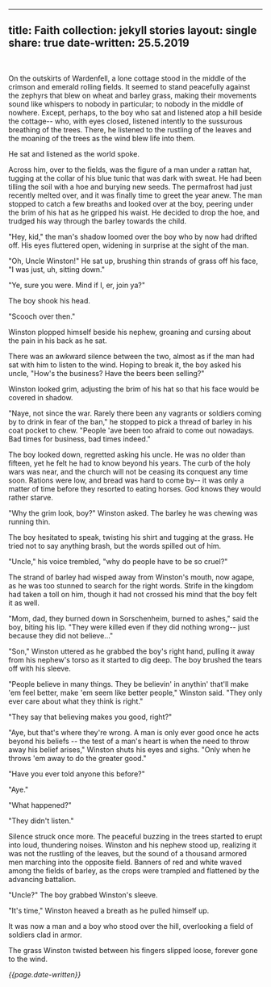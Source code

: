  ---
title: Faith
collection: jekyll stories
layout: single
share: true
date-written: 25.5.2019
---

&nbsp;
&nbsp;
 
<p>
  On the outskirts of Wardenfell, a lone cottage stood in the middle of the crimson and emerald rolling fields. It seemed to stand peacefully against the zephyrs that blew on wheat and barley grass, making their movements sound like whispers to nobody in particular; to nobody in the middle of nowhere. Except, perhaps, to the boy who sat and listened atop a hill beside the cottage-- who, with eyes closed, listened intently to the sussurous breathing of the trees. There, he listened to the rustling of the leaves and the moaning of the trees as the wind blew life into them. 
 </p>
 
  <p>
He sat and listened as the world spoke.
 </p>
 
  <p>
  Across him, over to the fields, was the figure of a man under a rattan hat, tugging at the collar of his blue tunic that was dark with sweat. He had been tilling the soil with a hoe and burying new seeds. The permafrost had just recently melted over, and it was finally time to greet the year anew. The man stopped to catch a few breaths and looked over at the boy, peering under the brim of his hat as he gripped his waist. He decided to drop the hoe, and trudged his way through the barley towards the child.
 </p>

 <p>
"Hey, kid," the man's shadow loomed over the boy who by now had drifted off. His eyes fluttered open, widening in surprise at the sight of the man.
 </p>
 
  <p>
 "Oh, Uncle Winston!" He sat up, brushing thin strands of grass off his face, "I was just, uh, sitting down."
 </p>
 
  <p>
  "Ye, sure you were. Mind if I, er, join ya?"
 </p>
 
  <p>
  The boy shook his head.
 </p>
 
  <p>
  "Scooch over then."
  </p>
 
  <p>
  Winston plopped himself beside his nephew, groaning and cursing about the pain in his back as he sat.
  </p>
 
  <p>
  There was an awkward silence between the two, almost as if the man had sat with him to listen to the wind. Hoping to break it, the boy asked his uncle, "How's the business? Have the beers been selling?"
  </p>
 
  <p>
  Winston looked grim, adjusting the brim of his hat so that his face would be covered in shadow. 
 </p>
   
   <p>
  "Naye, not since the war. Rarely there been any vagrants or soldiers coming by to drink in fear of the ban," he stopped to pick a thread of barley in his coat pocket to chew. "People 'ave been too afraid to come out nowadays. Bad times for business, bad times indeed."
 </p>
 
  <p>
  The boy looked down, regretted asking his uncle. He was no older than fifteen, yet he felt he had to know beyond his years. The curb of the holy wars was near, and the church will not be ceasing its conquest any time soon. Rations were low, and bread was hard to come by-- it was only a matter of time before they resorted to eating horses. God knows they would rather starve.
 </p>
  
   <p>
  "Why the grim look, boy?" Winston asked. The barley he was chewing was running thin.
  </p>
 
  <p>
  The boy hesitated to speak, twisting his shirt and tugging at the grass. He tried not to say anything brash, but the words spilled out of him.
 </p>
 
  <p>
  "Uncle," his voice trembled, "why do people have to be so cruel?"
 </p>
 
  <p>
  The strand of barley had wisped away from Winston's mouth, now agape, as he was too stunned to search for the right words. Strife in the kingdom had taken a toll on him, though it had not crossed his mind that the boy felt it as well.
 </p>
 
  <p>
   "Mom, dad, they burned down in Sorschenheim, burned to ashes," said the boy, biting his lip. "They were killed even if they did nothing wrong-- just because they did not believe..." 
 </p>
 
  <p>
  "Son," Winston uttered as he grabbed the boy's right hand, pulling it away from his nephew's torso as it started to dig deep. The boy brushed the tears off with his sleeve.
 </p>
 
 
 <p>
  "People believe in many things. They be believin' in anythin' that'll make 'em feel better, make 'em seem like better people," Winston said. "They only ever care about what they think is right."
 </p>
 
  <p>
  "They say that believing makes you good, right?"
 </p>
 
  <p>
  "Aye, but that's where they're wrong. A man is only ever good once he acts beyond his beliefs -- the test of a man's heart is when the need to throw away his belief arises," Winston shuts his eyes and sighs. "Only when he throws 'em away to do the greater good."
 </p>
 
  <p>
  "Have you ever told anyone this before?"
 </p>
 
  <p>
  "Aye."
 </p>
 
  <p>
  "What happened?"
  </p>
 
  <p>
  "They didn't listen."
 </p>
 
 
 <p>
  Silence struck once more. The peaceful buzzing in the trees started to erupt into loud, thundering noises. Winston and his nephew stood up, realizing it was not the rustling of the leaves, but the sound of a thousand armored men marching into the opposite field. Banners of red and white waved among the fields of barley, as the crops were trampled and flattened by the advancing battalion.
 </p>
 
 
 <p>
  "Uncle?" The boy grabbed Winston's sleeve.
 </p>
 
 
 <p>
  "It's time," Winston heaved a breath as he pulled himself up. 
 </p>
 
 
 <p>
  It was now a man and a boy who stood over the hill, overlooking a field of soldiers clad in armor.
 </p>
 
  <p>
  The grass Winston twisted between his fingers slipped loose, forever gone to the wind.
 </p>
 
 

  
<em> {{page.date-written}} </em>
  

  